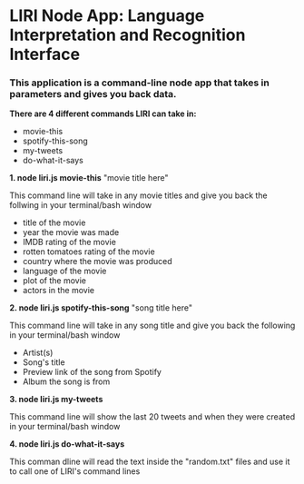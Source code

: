 # LIRI Node App: Language Interpretation and Recognition Interface

### This application is a command-line node app that takes in parameters and gives you back data. 

**There are 4 different commands LIRI can take in:** 
  - movie-this
  - spotify-this-song
  - my-tweets
  - do-what-it-says
  
**1. node liri.js movie-this** "movie title here"

This command line will take in any movie titles and give you back the follwing in your terminal/bash window
  - title of the movie
  - year the movie was made
  - IMDB rating of the movie
  - rotten tomatoes rating of the movie
  - country where the movie was produced
  - language of the movie
  - plot of the movie
  - actors in the movie
  
**2. node liri.js spotify-this-song** "song title here"

This command line will take in any song title and give you back the following in your terminal/bash window
  - Artist(s)
  - Song's title
  - Preview link of the song from Spotify
  - Album the song is from

**3. node liri.js my-tweets**

This command line will show the last 20 tweets and when they were created in your terminal/bash window

**4. node liri.js do-what-it-says**

This comman dline will read the text inside the "random.txt" files and use it to call one of LIRI's command lines
